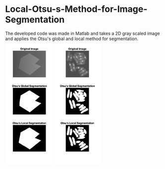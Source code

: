# Local-Otsu-s-Method-for-Image-Segmentation
The developed code was made in Matlab  and takes a 2D gray scaled image and applies the Otsu's global and local method for segmentation.<br />
<img src="otsuResult1.png" height="400">
<img src="otsuResult3.png" height="400">
